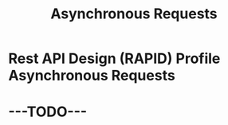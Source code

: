﻿---
id: async
title: Asynchronous Requests
---


# Rest API Design (RAPID) Profile Asynchronous Requests

# ---TODO---
